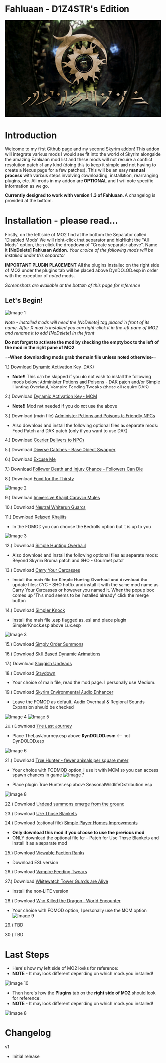 # Fahluaan - D1Z4STR's Edition

![Image 0](https://raw.githubusercontent.com/Oghma-Infinium/Fahluaan/main/images/Banner.webp)

# Introduction #

Welcome to my first Github page and my second Skyrim addon! This addon will integrate various mods I would see fit into the world of Skyrim alongside the amazing Fahluaan mod list and these mods will not require a conflict resolution patch of any kind (doing this to keep it simple and not having to create a Nexus page for a few patches). This will be an easy **manual process** with various steps involving downloading, installation, rearranging plugins, etc. All mods in my addon are **OPTIONAL** and I will note specific information as we go.

**Currently designed to work with version 1.3 of Fahluaan.** A changelog is provided at the bottom.

# Installation - please read...

Firstly, on the left side of MO2 find at the bottom the Separator called 'Disabled Mods' We will right-click that separator and highlight the "All Mods" option, then click the dropdown of "Create separator above". Name it **[NoDelete] Fahluaan Addon**.
*Your choice of the following mods will be installed under this separator*

**IMPORTANT PLUGIN PLACEMENT** All the plugins installed on the right side of MO2 under the plugins tab will be placed above DynDOLOD.esp in order with the exception of *noted* mods.

*Screenshots are available at the bottom of this page for reference*

## Let's Begin!

![Image 1](https://static.wikia.nocookie.net/elderscrolls/images/e/e0/SkyrimBooks.jpg/revision/latest?cb=20120204080440)

*Note - Installed mods will need the [NoDelete] tag placed in front of its name. After X mod is installed you can right-click it in the left pane of MO2 and rename it to add [NoDelete] in the front* 

**Do not forget to activate the mod by checking the empty box to the left of the mod in the right pane of MO2**

=-**When downloading mods grab the main file unless noted otherwise**-=

1.) Download [Dynamic Activation Key (DAK)](https://www.nexusmods.com/skyrimspecialedition/mods/96273)
  - **Note!!** This can be skipped if you do not wish to install the following mods below: Administer Potions and Poisons - DAK patch and/or Simple Hunting Overhaul, Vampire Feeding Tweaks (these all require DAK)

2.) Download [Dynamic Activation Key - MCM](https://www.nexusmods.com/skyrimspecialedition/mods/96408)
  - **Note!!** Mod not needed if you do not use the above

3.) Download (main file) [Administer Potions and Poisons to Friendly NPCs](https://www.nexusmods.com/skyrimspecialedition/mods/24127)
  
  - Also download and install the following optional files as separate mods: Food Patch and DAK patch (only if you want to use DAK)
 
4.) Download [Courier Delivers to NPCs](https://www.nexusmods.com/skyrimspecialedition/mods/42928)
  
5.) Download [Diverse Catches - Base Object Swapper](https://www.nexusmods.com/skyrimspecialedition/mods/98989) 
  
6.) Download [Excuse Me](https://www.nexusmods.com/skyrimspecialedition/mods/67219)

7.) Download [Follower Death and Injury Chance - Followers Can Die](https://www.nexusmods.com/skyrimspecialedition/mods/38043)
  
8.) Download [Food for the Thirsty](https://www.nexusmods.com/skyrimspecialedition/mods/56330)

![Image 2](https://i.imgur.com/FoW5K5J.jpg)

9.) Download [Immersive Khajiit Caravan Mules](https://www.nexusmods.com/skyrimspecialedition/mods/49058)

10.) Download [Neutral Whiterun Guards](https://www.nexusmods.com/skyrimspecialedition/mods/70197)

11.) Download [Relaxed Khajiits](https://www.nexusmods.com/skyrimspecialedition/mods/86610)
  - In the FOMOD you can choose the Bedrolls option but it is up to you

![Image 3](https://i.imgur.com/HFXPefk.jpg)

12.) Download [Simple Hunting Overhaul](https://www.nexusmods.com/skyrimspecialedition/mods/95943)
  - Also download and install the following optional files as separate mods: Beyond Skyrim Bruma patch and SHO - Gourmet patch

13.) Download [Carry Your Carcasses](https://www.nexusmods.com/skyrimspecialedition/mods/62628)
  - Install the main file for Simple Hunting Overhaul and download the update files: CYC - SHO hotfix and install it with the same mod name as Carry Your Carcasses or however you named it. When the popup box comes up 'This mod seems to be installed already' click the merge button

14.) Download [Simpler Knock](https://www.nexusmods.com/skyrimspecialedition/mods/31585)
  - Install the main file .esp flagged as .esl and place plugin SimplerKnock.esp above Lux.esp

![Image 3](https://i.imgur.com/NOWiCMs.jpg)

15.) Download [Simply Order Summons](https://www.nexusmods.com/skyrimspecialedition/mods/66919)
  
16.) Download [Skill Based Dynamic Animations](https://www.nexusmods.com/skyrimspecialedition/mods/99842)

17.) Download [Sluggish Undeads](https://www.nexusmods.com/skyrimspecialedition/mods/61965)

18.) Download [Staydown](https://www.nexusmods.com/skyrimspecialedition/mods/41228)
  - Your choice of main file, read the mod page. I personally use Medium.
    
19.) Download [Skyrim Environmental Audio Enhancer](https://www.nexusmods.com/skyrimspecialedition/mods/98204)
  - Leave the FOMOD as default, Audio Overhaul & Regional Sounds Expansion should be checked

![Image 4](https://i.imgur.com/WtOxAgL.jpg)
![Image 5](https://i.imgur.com/0DfiyNk.jpg)

20.) Download [The Last Journey](https://www.nexusmods.com/skyrimspecialedition/mods/81010)
  - Place TheLastJourney.esp above **DynDOLOD.esm** <-- not DynDOLOD.esp

![Image 6](https://i.imgur.com/iOpoB6M.jpg)

21.) Download [True Hunter - fewer animals per square meter](https://www.nexusmods.com/skyrimspecialedition/mods/25628)
  - Your choice with FODMOD option, I use it with MCM so you can access spawn chances in game
![Image 7](https://i.imgur.com/L2dvkzb.jpg)

  - Place plugin True Hunter.esp above SeasonalWildlifeDistribution.esp

![Image 8](https://i.imgur.com/MPUGG0k.jpg)

22.) Download [Undead summons emerge from the ground](https://www.nexusmods.com/skyrimspecialedition/mods/33955)

23.) Download [Use Those Blankets](https://www.nexusmods.com/skyrimspecialedition/mods/75481)
  
24.) Download (optional file) [Simple Player Homes Improvements](https://www.nexusmods.com/skyrimspecialedition/mods/37236)
  - **Only download this mod if you choose to use the previous mod**
  - ONLY download the optional file for - Patch for Use Those Blankets and install it as a separate mod

25.) Download [Viewable Faction Ranks](https://www.nexusmods.com/skyrimspecialedition/mods/17924)
  - Download ESL version

26.) Download [Vampire Feeding Tweaks](https://www.nexusmods.com/skyrimspecialedition/mods/47225)
  
27.) Download [Whitewatch Tower Guards are Alive](https://www.nexusmods.com/skyrimspecialedition/mods/97308)
  - Install the non-LITE version
  
28.) Download [Who Killed the Dragon - World Encounter](https://www.nexusmods.com/skyrimspecialedition/mods/37102)
  - Your choice with FOMOD option, I personally use the MCM option
![Image 9](https://i.imgur.com/9CV5KWs.jpg)

29.) TBD

30.) TBD

# Last Steps

   - Here's how my left side of MO2 looks for reference:
   - **NOTE** - It may look different depending on which mods you installed!

![Image 10](https://i.imgur.com/fcg7iCu.jpg)
   
   - Then here's how the **Plugins** tab on the **right side of MO2** should look for reference:
   - **NOTE** - It may look different depending on which mods you installed!

![Image 8](https://i.imgur.com/KLFTu8C.jpg)


# Changelog

v1
  - Initial release
